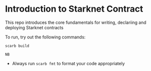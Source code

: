# Introduction to Starknet Contract

This repo introduces the core fundamentals for writing, declariing and deploying Starknet contracts


To run, try out the following commands:
```shell
scarb build
```


`NB`
- Always run `scarb fmt` to format your code appropriately